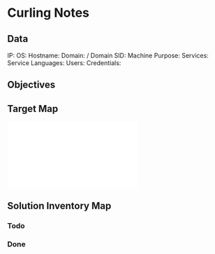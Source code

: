 # Curling Notes

## Data 

IP: 
OS:
Hostname:
Domain:  / Domain SID:
Machine Purpose: 
Services:
Service Languages:
Users:
Credentials:

## Objectives

## Target Map

![](Curling-map.excalidraw.md)

## Solution Inventory Map


### Todo 

### Done
      

